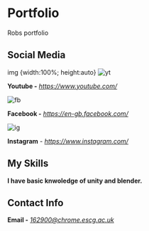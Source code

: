 # Portfolio
Robs portfolio


## Social Media
img {width:100%; height:auto}
![yt](https://user-images.githubusercontent.com/59654263/71986712-d1e6d980-3224-11ea-9d3a-002f7f404d57.png)

**Youtube -** *https://www.youtube.com/*

![fb](https://user-images.githubusercontent.com/59654263/71987038-5d606a80-3225-11ea-8278-0929dcf3531e.png)

**Facebook -** *https://en-gb.facebook.com/*

![ig](https://user-images.githubusercontent.com/59654263/71987094-7406c180-3225-11ea-8bfb-61a7e4ac9baf.png)

**Instagram** - *https://www.instagram.com/*

## My Skills

**I have basic knwoledge of unity and blender.**

## Contact Info

**Email -** *162900@chrome.escg.ac.uk*
